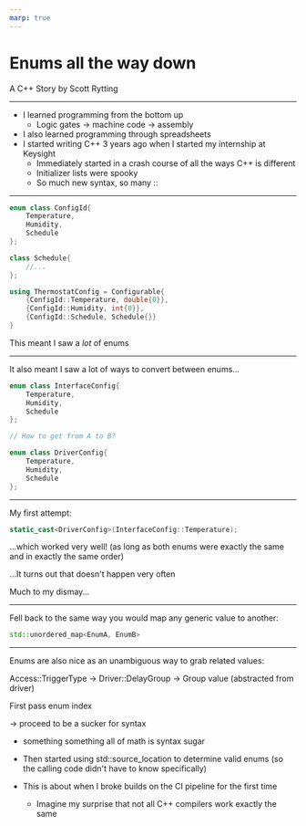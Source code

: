```yaml
---
marp: true
---
```

# Enums all the way down

A C++ Story by Scott Rytting

---

- I learned programming from the bottom up
    - Logic gates -> machine code -> assembly
- I also learned programming through spreadsheets
- I started writing C++ 3 years ago when I started my internship at Keysight
    - Immediately started in a crash course of all the ways C++ is different
    - Initializer lists were spooky
    - So much new syntax, so many ::

---

```cpp
enum class ConfigId{
    Temperature,
    Humidity,
    Schedule
};

class Schedule{
    //...
};

using ThermostatConfig = Configurable{
    {ConfigId::Temperature, double{0}},
    {ConfigId::Humidity, int{0}},
    {ConfigId::Schedule, Schedule{}}
}
```

This meant I saw a *lot* of enums

---

It also meant I saw a lot of ways to convert between enums...

```cpp
enum class InterfaceConfig{
    Temperature,
    Humidity,
    Schedule
};

// How to get from A to B?

enum class DriverConfig{
    Temperature,
    Humidity,
    Schedule
};
```

---

My first attempt:
```cpp
static_cast<DriverConfig>(InterfaceConfig::Temperature);
```

...which worked very well!
(as long as both enums were exactly the same and in exactly the same order)

...It turns out that doesn't happen very often

Much to my dismay...

---

Fell back to the same way you would map any generic value to another:
```cpp
std::unordered_map<EnumA, EnumB>
```

---

Enums are also nice as an unambiguous way to grab related values:

Access::TriggerType -> Driver::DelayGroup -> Group value (abstracted from driver)

First pass enum index

-> proceed to be a sucker for syntax
 - something something all of math is syntax sugar


- Then started using std::source_location to determine valid enums (so the calling code didn't have to know specifically)

- This is about when I broke builds on the CI pipeline for the first time
    - Imagine my surprise that not all C++ compilers work exactly the same